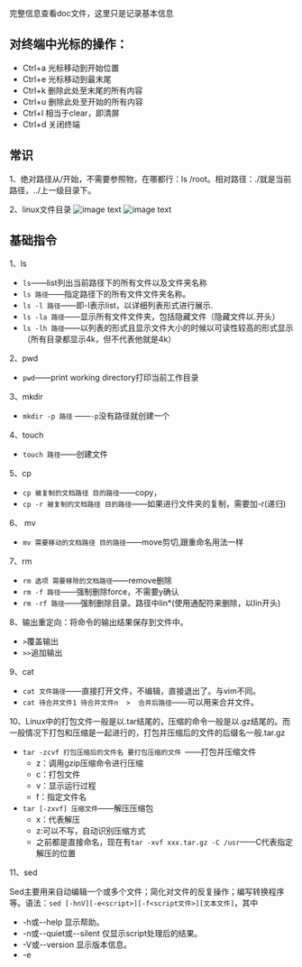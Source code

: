 完整信息查看doc文件，这里只是记录基本信息
## 对终端中光标的操作：
- Ctrl+a 光标移动到开始位置
- Ctrl+e 光标移动到最末尾
- Ctrl+k 删除此处至末尾的所有内容
- Ctrl+u 删除此处至开始的所有内容
- Ctrl+l 相当于clear，即清屏
- Ctrl+d 关闭终端

## 常识
1、绝对路径从/开始，不需要参照物，在哪都行：ls /root。相对路径：./就是当前路径，../上一级目录下。

2、linux文件目录
![image text](https://github.com/xuzhuang1996/MyJava/blob/master/img/linux/linux1.png)
![image text](https://github.com/xuzhuang1996/MyJava/blob/master/img/linux/Linux2.png)

## 基础指令
1、ls

- `ls`——list列出当前路径下的所有文件以及文件夹名称
- `ls 路径`——指定路径下的所有文件文件夹名称。
- `ls -l 路径`——即-l表示list，以详细列表形式进行展示.
- `ls -la 路径`——显示所有文件文件夹，包括隐藏文件（隐藏文件以.开头）
- `ls -lh 路径`——以列表的形式且显示文件大小的时候以可读性较高的形式显示（所有目录都显示4k，但不代表他就是4k）

2、pwd

- `pwd`——print working directory打印当前工作目录

3、mkdir

- `mkdir -p 路径` ——`-p`没有路径就创建一个

4、touch 

- `touch 路径`——创建文件

5、cp

- `cp 被复制的文档路径 目的路径`——copy，
- `cp -r 被复制的文档路径 目的路径`——如果进行文件夹的复制，需要加-r(递归)

6、 mv

- `mv 需要移动的文档路径 目的路径`——move剪切,跟重命名用法一样

7、rm

- `rm 选项 需要移除的文档路径`——remove删除
- `rm -f 路径`——强制删除force，不需要y确认
- `rm -rf 路径`——强制删除目录。路径中lin*(使用通配符来删除，以lin开头)

8、输出重定向：将命令的输出结果保存到文件中。

- `>`覆盖输出
- `>>`追加输出

9、cat

- `cat 文件路径`——直接打开文件，不编辑，直接退出了。与vim不同。
- `cat 待合并文件1 待合并文件n  >  合并后路径`——可以用来合并文件。

10、Linux中的打包文件一般是以.tar结尾的，压缩的命令一般是以.gz结尾的。而一般情况下打包和压缩是一起进行的，打包并压缩后的文件的后缀名一般.tar.gz

- `tar -zcvf 打包压缩后的文件名 要打包压缩的文件 `——打包并压缩文件
   - z：调用gzip压缩命令进行压缩 
   - c：打包文件 
   - v：显示运行过程 
   - f：指定文件名 
- `tar [-zxvf] 压缩文件`——解压压缩包
   - x：代表解压
   - z:可以不写，自动识别压缩方式
   - 之前都是直接命名，现在有`tar -xvf xxx.tar.gz -C /usr`——C代表指定解压的位置
   
11、sed

Sed主要用来自动编辑一个或多个文件；简化对文件的反复操作；编写转换程序等。语法：`sed [-hnV][-e<script>][-f<script文件>][文本文件]`，其中

- -h或--help 显示帮助。
- -n或--quiet或--silent 仅显示script处理后的结果。
- -V或--version 显示版本信息。
- -e<script>或--expression=<script> 以选项中指定的script来处理输入的文本文件。
- -f<script文件>或--file=<script文件> 以选项中指定的script文件来处理输入的文本文件。

上诉script脚本中，可以写入：

- a ：新增， a 的后面可以接字串，而这些字串会在新的一行出现(目前的下一行)，例：`sed -e 4a\newLine testfile`,第四行后添加一行。
- c ：取代， c 的后面可以接字串，这些字串可以取代 n1,n2 之间的行！
- d ：删除，因为是删除啊，所以 d 后面通常不接任何咚咚；
- i ：插入， i 的后面可以接字串，而这些字串会在新的一行出现(目前的上一行)；
- p ：打印，亦即将某个选择的数据印出。通常 p 会与参数 sed -n 一起运行,例：`sed -n '300,500p' file1`——查看file1文件的第300-500行。
- s ：取代，可以直接进行取代的工作哩！通常这个 s 的动作可以搭配正规表示法！例如 1,20s/old/new/g 就是啦！

## 进阶
1、df

- `df -h` ——查看磁盘空间。-h可读性

2、free

- `free -m`—— 查看内存使用情况(m是兆，-g也可以)。

> 在内存小于2G的情况下，交换分区swap应为内存的2倍，超过2G的话，交换分区为物理内存加上2G

3、head

- `head -n 路径`——查看文件的前n行。默认10行。n为数字

4、tail

- `tail -n 路径`——显示后n行
- `tail -f 路径`——查看一个文件的动态变化（必须系统自己加的而不是人为加的）
- `tail -n k`——打印最后k行。
- `tail -n +k`——从k行开始打印到最后一行。

>`cat file1 | tail -n +300 | head -n 200`,该命令，前面是打印从300到末行，后面是说打印前200行，而从300开始的200行为300-499.这才是结果

5、less

- `less 路径`——查看文件，以较少的内容输出，按下辅助功能键输出更多：输入20：从20显示

6、wc

- `wc -lwc 路径`——l(line)行数w(word)单词数c(byte)字节数，统计文件信息

7、管道`|`(记住不能是中文的|)

- `ls /|grep y`——查询目录下包含y字母的文档（|前面的输出就是后面的输入，grep过滤

## 高级
1、hostname

- `hostname -f`——输出主机名FQDN，全限定域名,直接输出localhost这种
- `hostname`——输出完整主机名

2、id

- `id` ——默认显示当前用户信息

3、whoami

- `whoami`——显示当前用户名（一般用于shell脚本，方便记录日志）

4、ps

- `ps  -ef`——查看当前服务器的进程信息。-e(=-A)列出全部进程。-f显示全字段（属性）
- `jobs`-查看后台进程作业，如果后台没有就啥也不显示

5、top

- `top` ——（动态显示进程信息，退出q，一般3秒刷新一次）

6、du

- `du -sh 路径`——查看目录的真实大小。-s只显示汇总大小，-h高可读性显示

7、find

- `find  路径范围 选项-name 选项的值`——查找文件，支持模糊搜索
- `find  路径范围 选项-type 选项的值`——查找文件（-文件，这里需要用f替换，d文件夹）

8、kill

- `kill 进程PID`——根据pid杀死进程，配合ps使用。查到其PID。
- `killall 进程名称`

9、ifconfig

- `ifconfig`——获取网卡信息。2个网卡。Lo(loop)本地回环网卡,Inet 地址就是我们所说的ip地址

10、uptime

- `uptime`——输出计算机持续开机的时间

11、uname

- `uname`——获取计算机操作系统信息
- `uname  -a`——获取全部信息

12、netstat

- `netstat -tnlp`——查看网络的连接状态。   
   - -t只列出TCP协议的连接，
   - -n将地址从字母组合转化为ip地址，将协议转化为端口号来显示（否则端口显示- ipp,smtp）
   - -l只显示state状态列中值为listen（正在监听）的连接
   - -p显示发起连接的进程的PID与名称
- `netstat -an`——查看网络的连接状态
   - -a表示全部
   - -n表示将字母转为数字
   
13、traceroute

- `traceroute 主机地址`——查找当前主机与目标主机之间所有的网关（就是路由器，会给沿途各个路由器发送icmp数据包，路由器可能不会响应）。该命令需要安装。

14、arp   
   地址解析协议，即ARP（Address Resolution Protocol）,是根据IP地址获取物理地址的一个TCP/IP协议(Mac地址)。主机发送信息时，首先检查本地是否有目标主机的MAC缓存，如果没有，就将包含目标IP地址的ARP请求广播到网络上的所有主机，拥有该IP地址的主机会响应，以此确定目标的物理地址；收到返回消息后将该IP地址和物理地址存入本机ARP缓存中并保留一定时间，下次请求时直接查询ARP缓存以节约资源。如果目标主机不在本地子网中，得到默认网关的MAC地址。
   - `arp -a`——查看本地缓存MAC表
   - `arp -d 主机地址`——删除缓存
   
15、tcpdump

- `tcpdump 协议 端口`——抓包，抓取数据表。输出`00:09:27.603075 IP 211.167.237.199.ssh > 221.216.165.189.1467: P 180400:180544(144) ack 2833 win 8576`,其中IP表示IP协议，211.167.237.199为数据包的来源或者方向，>表示数据的流向，221.216.165.189数据包的另外一个方向。
- `tcpdump 协议 端口 host 地址`——抓包，抓取数据表
- `tcpdump -i`——抓包，抓取数据表
   
   
## 答题：
- 如何在命令行中快速删除光标前后的内容？前：CTRL+U。后：CTRL+K
- 如何删除/tmp文件夹下所有A开头的文件？# rm  -f  /tmp/A*
- 统计系统有多少用户？# wc  -l  /etc/passwd(用户信息)
- 查看/etc的磁盘大小？#du  -sh  /etc
- fg：将后台中的命令调至前台继续运行。与配套：ctrl+z：可以将一个正在前台执行的命令放到后台，并且暂停。bg是将进程放到后台并唤醒
- awk -F ' ' '{print $3}' 指定空格是分隔符进行分割，取第三个。（不指定默认分隔符也是空格）
- uniq -c（uniq命令可以去除排序过的文件中的重复行，因此uniq经常和sort合用。也就是说，为了使uniq起作用，所有的重复行必须是相邻的。参数 - c ：进行计数）
缺省的Linux系统中，从后台启动进程，应在命令的结尾加上&符号。应用：redis集群时一次性开启6个服务不用开6个终端。

## vim
![image text](https://github.com/xuzhuang1996/MyJava/blob/master/img/linux/vimtmp.png)
![image text](https://github.com/xuzhuang1996/MyJava/blob/master/img/linux/vimCommand.png)
![image text](https://github.com/xuzhuang1996/MyJava/blob/master/img/linux/vimEnd.png)
![image text](https://github.com/xuzhuang1996/MyJava/blob/master/img/linux/vimex.png)
